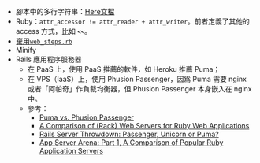 * 腳本中的多行字符串：[Here文檔](http://zh.wikipedia.org/zh-hant/Here%E6%96%87%E6%A1%A3)
* Ruby：`attr_accessor != attr_reader + attr_writer`。前者定義了其他的 access 方式，比如 `<<`。
* [棄用`web_steps.rb`](http://aslakhellesoy.com/post/11055981222/the-training-wheels-came-off)
* Minify
* Rails 應用程序服務器
	* 在 PaaS 上，使用 PaaS 推薦的軟件，如 Heroku 推薦 Puma；
	* 在 VPS（IaaS）上，使用 Phusion Passenger，因爲 Puma 需要 nginx 或者「阿帕奇」作負載均衡器，但 Phusion Passenger 本身嵌入在 nginx 中。
	* 參考：
		* [Puma vs. Phusion Passenger][Phusion]
		* [A Comparison of (Rack) Web Servers for Ruby Web Applications][DigitalOcean]
		* [Rails Server Throwdown: Passenger, Unicorn or Puma?][Engine Yard Article]
		* [App Server Arena: Part 1, A Comparison of Popular Ruby Application Servers][Engine Yard Blog]

[Phusion]: https://github.com/phusion/passenger/wiki/Puma-vs-Phusion-Passenger "Passenger Wiki at GitHub"
[DigitalOcean]: https://www.digitalocean.com/community/tutorials/a-comparison-of-rack-web-servers-for-ruby-web-applications "DigitalOcean"
[Engine Yard Article]: https://www.engineyard.com/articles/rails-server "Engine Yard"
[Engine Yard Blog]: https://blog.engineyard.com/2014/ruby-app-server-arena-pt1 "Engine Yard"
